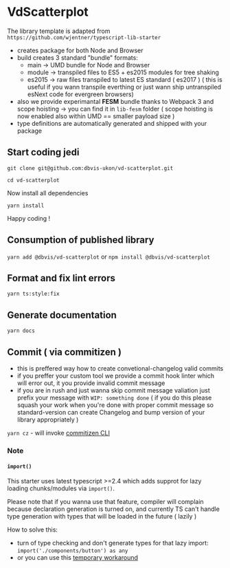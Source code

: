 # VdScatterplot

The library template is adapted from `https://github.com/wjentner/typescript-lib-starter`

- creates package for both Node and Browser
- build creates 3 standard "bundle" formats:
  - main -> UMD bundle for Node and Browser
  - module -> transpiled files to ES5 + es2015 modules for tree shaking
  - es2015 -> raw files transpiled to latest ES standard ( es2017 ) ( this is useful if you wann transpile everthing or just wann ship untranspiled esNext code for evergreen browsers)
- also we provide experimantal **FESM** bundle thanks to Webpack 3 and scope hoisting -> you can find it in `lib-fesm` folder ( scope hoisting is now enabled also within UMD == smaller payload size )
- type definitions are automatically generated and shipped with your package

## Start coding jedi

`git clone git@github.com:dbvis-ukon/vd-scatterplot.git`

`cd vd-scatterplot`

Now install all dependencies

`yarn install`

Happy coding !

## Consumption of published library

`yarn add @dbvis/vd-scatterplot` or `npm install @dbvis/vd-scatterplot`

## Format and fix lint errors

`yarn ts:style:fix`

## Generate documentation

`yarn docs`

## Commit ( via commitizen )

- this is preffered way how to create convetional-changelog valid commits
- if you preffer your custom tool we provide a commit hook linter which will error out, it you provide invalid commit message
- if you are in rush and just wanna skip commit message valiation just prefix your message with `WIP: something done` ( if you do this please squash your work when you're done with proper commit message so standard-version can create Changelog and bump version of your library appropriately )

`yarn cz` - will invoke [commitizen CLI](https://github.com/commitizen/cz-cli)

### Note

#### `import()`

This starter uses latest typescript >=2.4 which adds supprot for lazy loading chunks/modules via `import()`.

Please note that if you wanna use that feature, compiler will complain because declaration generation is turned on, and currently TS
can't handle type generation with types that will be loaded in the future ( lazily )

How to solve this:

- turn of type checking and don't generate types for that lazy import: `import('./components/button') as any`
- or you can use this [temporary workaround](https://github.com/Microsoft/TypeScript/issues/16603#issuecomment-310208259)
